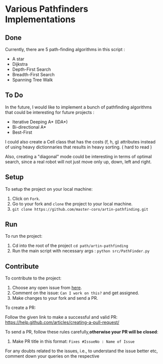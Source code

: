 # Various Pathfinders Implementations

## Done

Currently, there are 5 path-finding algorithms in this script :

* A star
* Dijkstra
* Depth-First Search
* Breadth-First Search
* Spanning Tree Walk

## To Do

In the future, I would like to implement a bunch of pathfinding algorithms that could be interesting for future projects :

* Iterative Deeping A* (IDA*)
* Bi-directional A*
* Best-First

I could also create a Cell class that has the costs (f, h, g) attributes instead of using heavy dictionnaries that results in heavy sorting. ( hard to read ) 

Also, creating a "diagonal" mode could be interesting in terms of optimal search, since a real robot will not just move only up, down, left and right. 

## Setup

To setup the project on your local machine:

1. Click on `Fork`.
2. Go to your fork and `clone` the project to your local machine.
3. `git clone https://github.com/master-coro/artin-pathfinding.git`

## Run

To run the project:
1. Cd into the root of the project `cd path/artin-pathfinding`
2. Run the main script with necessary args : `python src/PathFinder.py`

## Contribute

To contribute to the project:

1. Choose any open issue from [here](https://github.com/master-coro/artin-pathfinding/issues). 
2. Comment on the issue: `Can I work on this?` and get assigned.
3. Make changes to your fork and send a PR.

To create a PR:

Follow the given link to make a successful and valid PR: https://help.github.com/articles/creating-a-pull-request/

To send a PR, follow these rules carefully,**otherwise your PR will be closed**:

1. Make PR title in this format: `Fixes #IssueNo : Name of Issue`

For any doubts related to the issues, i.e., to understand the issue better etc, comment down your queries on the respective 
